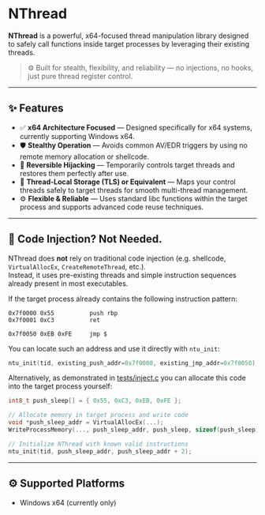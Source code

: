 # NThread

**NThread** is a powerful, x64-focused thread manipulation library designed to safely call functions inside target processes by leveraging their existing threads.

> ⚙️ Built for stealth, flexibility, and reliability — no injections, no hooks, just pure thread register control.

---

## ✨ Features

- ✅ **x64 Architecture Focused** — Designed specifically for x64 systems, currently supporting Windows x64.
- 🛡️ **Stealthy Operation** — Avoids common AV/EDR triggers by using no remote memory allocation or shellcode.
- 🔄 **Reversible Hijacking** — Temporarily controls target threads and restores them perfectly after use.
- 🔗 **Thread-Local Storage (TLS) or Equivalent** — Maps your control threads safely to target threads for smooth multi-thread management.
- ⚙️ **Flexible & Reliable** — Uses standard libc functions within the target process and supports advanced code reuse techniques.

---

## 🚫 Code Injection? Not Needed.

NThread does **not** rely on traditional code injection (e.g. shellcode, `VirtualAllocEx`, `CreateRemoteThread`, etc.).  
Instead, it uses pre-existing threads and simple instruction sequences already present in most executables.

If the target process already contains the following instruction pattern:

```assembly
0x7f0000 0x55          push rbp
0x7f0001 0xC3          ret

0x7f0050 0xEB 0xFE     jmp $
```

You can locate such an address and use it directly with `ntu_init`:
```c
ntu_init(tid, existing_push_addr=0x7f0000, existing_jmp_addr=0x7f0050);
```

Alternatively, as demonstrated in [tests/inject.c](https://github.com/woldann/NThread/blob/main/tests/inject.c) you can allocate this code into the target process yourself:
```c
int8_t push_sleep[] = { 0x55, 0xC3, 0xEB, 0xFE };

// Allocate memory in target process and write code
void *push_sleep_addr = VirtualAllocEx(...);
WriteProcessMemory(..., push_sleep_addr, push_sleep, sizeof(push_sleep));

// Initialize NThread with known valid instructions
ntu_init(tid, push_sleep_addr, push_sleep_addr + 2);
```

---

## ⚙️ Supported Platforms

- Windows x64 (currently only)
